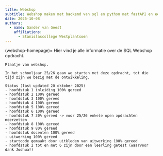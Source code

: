 ```yaml
---
title: Webshop
subtitle: Webshop maken met backend van sql en python met fastAPI en een frontend van html, css en javascript
date: 2025-10-08
authors:
  - name: Sander van Geest
    affiliations:
      - Stanislascollege Westplantsoen
---
```

(webshop-homepage)=
Hier vind je alle informatie over de SQL Webshop opdracht.

```{figure} cover.png
Plaatje van webshop.
```

```{warning} Work in progress
In het schooljaar 25/26 gaan we starten met deze opdracht, tot die tijd zijn we bezig met de ontwikkeling. 

Status (last updated 20 oktober 2025)
- hoofdstuk 1 inleiding 100% gereed
- hoofdstuk 2 100% gereed
- hoofdstuk 3 100% gereed
- hoofdstuk 4 100% gereed
- hoofdstuk 5 100% gereed
- hoofdstuk 6 100% gereed  
- hoofdstuk 7 30% gereed -> voor 25/26 enkele open opdrachten neerzetten
- hoofdstuk 8 100% gereed 
- hoofdstuk 9 80% gereed
- hoofdstuk docenten 100% gereed
- uitwerking 100% gereed
- startcode gemaakt door uitkleden van uitwerking 100% gereed
- hoofdstuk 2 tot en met 6 zijn door een leerling getest (waarvoor dank Joshua!)
```

